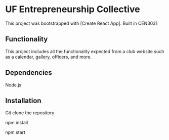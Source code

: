 # UF Entrepreneurship Collective 

This project was bootstrapped with [Create React App]. Built in CEN3031

## Functionality

This project includes all the functionality expected from a club website such as a calendar, gallery, officers, and more.

## Dependencies
Node.js

## Installation
Git clone the repository

npm install

npm start

